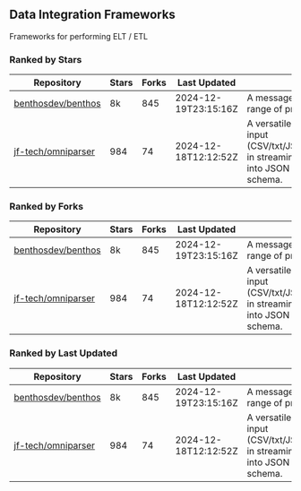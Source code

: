 ## Data Integration Frameworks

Frameworks for performing ELT / ETL

### Ranked by Stars

| Repository | Stars | Forks | Last Updated | Description | 
|------------|-------|-------|--------------|-------------|
| [benthosdev/benthos](https://github.com/benthosdev/benthos) | 8k | 845 | 2024-12-19T23:15:16Z |  A message streaming bridge between a range of protocols. |
| [jf-tech/omniparser](https://github.com/jf-tech/omniparser) | 984 | 74 | 2024-12-18T12:12:52Z |  A versatile ETL library that parses text input (CSV/txt/JSON/XML/EDI/X12/EDIFACT/etc) in streaming fashion and transforms data into JSON output using data-driven schema. |

### Ranked by Forks

| Repository | Stars | Forks | Last Updated | Description | 
|------------|-------|-------|--------------|-------------|
| [benthosdev/benthos](https://github.com/benthosdev/benthos) | 8k | 845 | 2024-12-19T23:15:16Z |  A message streaming bridge between a range of protocols. |
| [jf-tech/omniparser](https://github.com/jf-tech/omniparser) | 984 | 74 | 2024-12-18T12:12:52Z |  A versatile ETL library that parses text input (CSV/txt/JSON/XML/EDI/X12/EDIFACT/etc) in streaming fashion and transforms data into JSON output using data-driven schema. |

### Ranked by Last Updated

| Repository | Stars | Forks | Last Updated | Description | 
|------------|-------|-------|--------------|-------------|
| [benthosdev/benthos](https://github.com/benthosdev/benthos) | 8k | 845 | 2024-12-19T23:15:16Z |  A message streaming bridge between a range of protocols. |
| [jf-tech/omniparser](https://github.com/jf-tech/omniparser) | 984 | 74 | 2024-12-18T12:12:52Z |  A versatile ETL library that parses text input (CSV/txt/JSON/XML/EDI/X12/EDIFACT/etc) in streaming fashion and transforms data into JSON output using data-driven schema. |


